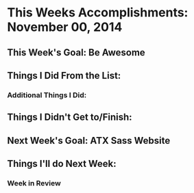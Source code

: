 # This Weeks Accomplishments: November 00, 2014

## This Week's Goal: Be Awesome

## Things I Did From the List:

### Additional Things I Did:

## Things I Didn't Get to/Finish:

## Next Week's Goal: ATX Sass Website

## Things I'll do Next Week:

### Week in Review
